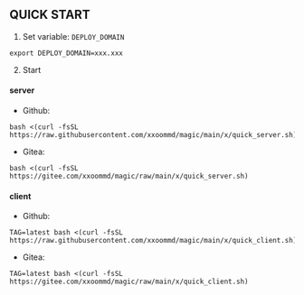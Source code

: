 ## QUICK START

1. Set variable: `DEPLOY_DOMAIN`

```shell
export DEPLOY_DOMAIN=xxx.xxx
```

2. Start

#### server

- Github:

```shell
bash <(curl -fsSL https://raw.githubusercontent.com/xxoommd/magic/main/x/quick_server.sh)
```

- Gitea:

```shell
bash <(curl -fsSL https://gitee.com/xxoommd/magic/raw/main/x/quick_server.sh)
```

#### client

- Github:

```shell
TAG=latest bash <(curl -fsSL https://raw.githubusercontent.com/xxoommd/magic/main/x/quick_client.sh)
```

- Gitea:

```shell
TAG=latest bash <(curl -fsSL https://gitee.com/xxoommd/magic/raw/main/x/quick_client.sh)
```
